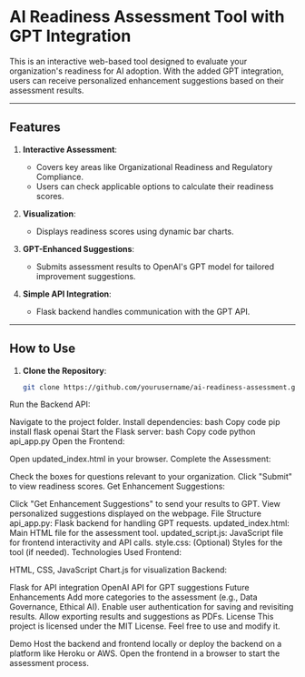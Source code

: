 # AI Readiness Assessment Tool with GPT Integration

This is an interactive web-based tool designed to evaluate your organization's readiness for AI adoption. With the added GPT integration, users can receive personalized enhancement suggestions based on their assessment results.

---

## Features

1. **Interactive Assessment**:
   - Covers key areas like Organizational Readiness and Regulatory Compliance.
   - Users can check applicable options to calculate their readiness scores.
   
2. **Visualization**:
   - Displays readiness scores using dynamic bar charts.

3. **GPT-Enhanced Suggestions**:
   - Submits assessment results to OpenAI's GPT model for tailored improvement suggestions.

4. **Simple API Integration**:
   - Flask backend handles communication with the GPT API.

---

## How to Use

1. **Clone the Repository**:
   ```bash
   git clone https://github.com/yourusername/ai-readiness-assessment.git
Run the Backend API:

Navigate to the project folder.
Install dependencies:
bash
Copy code
pip install flask openai
Start the Flask server:
bash
Copy code
python api_app.py
Open the Frontend:

Open updated_index.html in your browser.
Complete the Assessment:

Check the boxes for questions relevant to your organization.
Click "Submit" to view readiness scores.
Get Enhancement Suggestions:

Click "Get Enhancement Suggestions" to send your results to GPT.
View personalized suggestions displayed on the webpage.
File Structure
api_app.py: Flask backend for handling GPT requests.
updated_index.html: Main HTML file for the assessment tool.
updated_script.js: JavaScript file for frontend interactivity and API calls.
style.css: (Optional) Styles for the tool (if needed).
Technologies Used
Frontend:

HTML, CSS, JavaScript
Chart.js for visualization
Backend:

Flask for API integration
OpenAI API for GPT suggestions
Future Enhancements
Add more categories to the assessment (e.g., Data Governance, Ethical AI).
Enable user authentication for saving and revisiting results.
Allow exporting results and suggestions as PDFs.
License
This project is licensed under the MIT License. Feel free to use and modify it.

Demo
Host the backend and frontend locally or deploy the backend on a platform like Heroku or AWS. Open the frontend in a browser to start the assessment process.

